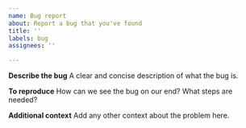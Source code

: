```yaml
---
name: Bug report
about: Report a bug that you've found
title: ''
labels: bug
assignees: ''

---
```


**Describe the bug**
A clear and concise description of what the bug is.

**To reproduce**
How can we see the bug on our end?  What steps are needed?

**Additional context**
Add any other context about the problem here.
